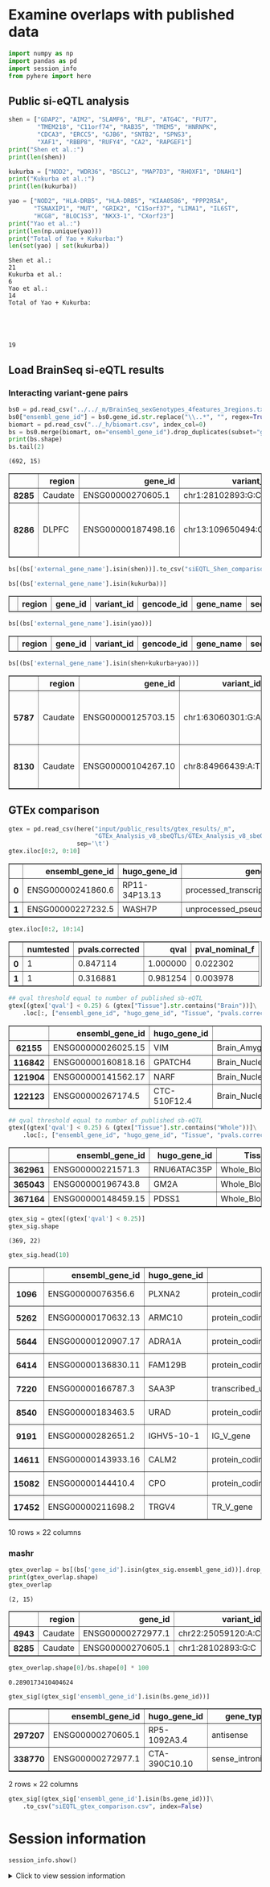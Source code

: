 # Examine overlaps with published data


```python
import numpy as np
import pandas as pd
import session_info
from pyhere import here
```

## Public si-eQTL analysis


```python
shen = ["GDAP2", "AIM2", "SLAMF6", "RLF", "ATG4C", "FUT7",
        "TMEM218", "C11orf74", "RAB35", "TMEM5", "HNRNPK",
        "CDCA3", "ERCC5", "GJB6", "SNTB2", "SPNS3", 
        "XAF1", "RBBP8", "RUFY4", "CA2", "RAPGEF1"]
print("Shen et al.:")
print(len(shen))

kukurba = ["NOD2", "WDR36", "BSCL2", "MAP7D3", "RHOXF1", "DNAH1"]
print("Kukurba et al.:")
print(len(kukurba))

yao = ["NOD2", "HLA-DRB5", "HLA-DRB5", "KIAA0586", "PPP2R5A", 
       "TSNAXIP1", "MUT", "GRIK2", "C15orf37", "LIMA1", "IL6ST", 
       "HCG8", "BLOC1S3", "NKX3-1", "CXorf23"]
print("Yao et al.:")
print(len(np.unique(yao)))
print("Total of Yao + Kukurba:")
len(set(yao) | set(kukurba))
```

    Shen et al.:
    21
    Kukurba et al.:
    6
    Yao et al.:
    14
    Total of Yao + Kukurba:





    19



## Load BrainSeq si-eQTL results

### Interacting variant-gene pairs


```python
bs0 = pd.read_csv("../../_m/BrainSeq_sexGenotypes_4features_3regions.txt.gz", sep='\t')
bs0["ensembl_gene_id"] = bs0.gene_id.str.replace("\\..*", "", regex=True)
biomart = pd.read_csv("../_h/biomart.csv", index_col=0)
bs = bs0.merge(biomart, on="ensembl_gene_id").drop_duplicates(subset="gene_id")
print(bs.shape)
bs.tail(2)
```

    (692, 15)





<div>
<style scoped>
    .dataframe tbody tr th:only-of-type {
        vertical-align: middle;
    }

    .dataframe tbody tr th {
        vertical-align: top;
    }

    .dataframe thead th {
        text-align: right;
    }
</style>
<table border="1" class="dataframe">
  <thead>
    <tr style="text-align: right;">
      <th></th>
      <th>region</th>
      <th>gene_id</th>
      <th>variant_id</th>
      <th>gencode_id</th>
      <th>gene_name</th>
      <th>seqnames</th>
      <th>start</th>
      <th>end</th>
      <th>lfsr</th>
      <th>posterior_mean</th>
      <th>feature_type</th>
      <th>ensembl_gene_id</th>
      <th>external_gene_name</th>
      <th>entrezgene</th>
      <th>description</th>
    </tr>
  </thead>
  <tbody>
    <tr>
      <th>8285</th>
      <td>Caudate</td>
      <td>ENSG00000270605.1</td>
      <td>chr1:28102893:G:C</td>
      <td>ENSG00000270605.1</td>
      <td>ENSG00000270605</td>
      <td>chr1</td>
      <td>28239509</td>
      <td>28241453</td>
      <td>0.049873</td>
      <td>-0.261352</td>
      <td>Gene</td>
      <td>ENSG00000270605</td>
      <td>AL353622.1</td>
      <td>NaN</td>
      <td>NaN</td>
    </tr>
    <tr>
      <th>8286</th>
      <td>DLPFC</td>
      <td>ENSG00000187498.16</td>
      <td>chr13:109650494:C:T</td>
      <td>ENSG00000187498.16</td>
      <td>COL4A1</td>
      <td>chr13</td>
      <td>110148963</td>
      <td>110307157</td>
      <td>0.048863</td>
      <td>0.193807</td>
      <td>Gene</td>
      <td>ENSG00000187498</td>
      <td>COL4A1</td>
      <td>1282.0</td>
      <td>collagen type IV alpha 1 chain [Source:HGNC Sy...</td>
    </tr>
  </tbody>
</table>
</div>




```python
bs[(bs['external_gene_name'].isin(shen))].to_csv("siEQTL_Shen_comparison.csv", index=False)
```


```python
bs[(bs['external_gene_name'].isin(kukurba))]
```




<div>
<style scoped>
    .dataframe tbody tr th:only-of-type {
        vertical-align: middle;
    }

    .dataframe tbody tr th {
        vertical-align: top;
    }

    .dataframe thead th {
        text-align: right;
    }
</style>
<table border="1" class="dataframe">
  <thead>
    <tr style="text-align: right;">
      <th></th>
      <th>region</th>
      <th>gene_id</th>
      <th>variant_id</th>
      <th>gencode_id</th>
      <th>gene_name</th>
      <th>seqnames</th>
      <th>start</th>
      <th>end</th>
      <th>lfsr</th>
      <th>posterior_mean</th>
      <th>feature_type</th>
      <th>ensembl_gene_id</th>
      <th>external_gene_name</th>
      <th>entrezgene</th>
      <th>description</th>
    </tr>
  </thead>
  <tbody>
  </tbody>
</table>
</div>




```python
bs[(bs['external_gene_name'].isin(yao))]
```




<div>
<style scoped>
    .dataframe tbody tr th:only-of-type {
        vertical-align: middle;
    }

    .dataframe tbody tr th {
        vertical-align: top;
    }

    .dataframe thead th {
        text-align: right;
    }
</style>
<table border="1" class="dataframe">
  <thead>
    <tr style="text-align: right;">
      <th></th>
      <th>region</th>
      <th>gene_id</th>
      <th>variant_id</th>
      <th>gencode_id</th>
      <th>gene_name</th>
      <th>seqnames</th>
      <th>start</th>
      <th>end</th>
      <th>lfsr</th>
      <th>posterior_mean</th>
      <th>feature_type</th>
      <th>ensembl_gene_id</th>
      <th>external_gene_name</th>
      <th>entrezgene</th>
      <th>description</th>
    </tr>
  </thead>
  <tbody>
  </tbody>
</table>
</div>




```python
bs[(bs['external_gene_name'].isin(shen+kukurba+yao))]
```




<div>
<style scoped>
    .dataframe tbody tr th:only-of-type {
        vertical-align: middle;
    }

    .dataframe tbody tr th {
        vertical-align: top;
    }

    .dataframe thead th {
        text-align: right;
    }
</style>
<table border="1" class="dataframe">
  <thead>
    <tr style="text-align: right;">
      <th></th>
      <th>region</th>
      <th>gene_id</th>
      <th>variant_id</th>
      <th>gencode_id</th>
      <th>gene_name</th>
      <th>seqnames</th>
      <th>start</th>
      <th>end</th>
      <th>lfsr</th>
      <th>posterior_mean</th>
      <th>feature_type</th>
      <th>ensembl_gene_id</th>
      <th>external_gene_name</th>
      <th>entrezgene</th>
      <th>description</th>
    </tr>
  </thead>
  <tbody>
    <tr>
      <th>5787</th>
      <td>Caudate</td>
      <td>ENSG00000125703.15</td>
      <td>chr1:63060301:G:A</td>
      <td>ENSG00000125703.15</td>
      <td>ATG4C</td>
      <td>chr1</td>
      <td>62784132</td>
      <td>62865516</td>
      <td>0.019839</td>
      <td>0.094136</td>
      <td>Gene</td>
      <td>ENSG00000125703</td>
      <td>ATG4C</td>
      <td>84938.0</td>
      <td>autophagy related 4C cysteine peptidase [Sourc...</td>
    </tr>
    <tr>
      <th>8130</th>
      <td>Caudate</td>
      <td>ENSG00000104267.10</td>
      <td>chr8:84966439:A:T</td>
      <td>ENSG00000104267.10</td>
      <td>CA2</td>
      <td>chr8</td>
      <td>85463968</td>
      <td>85481493</td>
      <td>0.045578</td>
      <td>0.289557</td>
      <td>Gene</td>
      <td>ENSG00000104267</td>
      <td>CA2</td>
      <td>760.0</td>
      <td>carbonic anhydrase 2 [Source:HGNC Symbol;Acc:H...</td>
    </tr>
  </tbody>
</table>
</div>



## GTEx comparison


```python
gtex = pd.read_csv(here("input/public_results/gtex_results/_m",
                        "GTEx_Analysis_v8_sbeQTLs/GTEx_Analysis_v8_sbeQTLs.txt"), 
                   sep='\t')
gtex.iloc[0:2, 0:10]
```




<div>
<style scoped>
    .dataframe tbody tr th:only-of-type {
        vertical-align: middle;
    }

    .dataframe tbody tr th {
        vertical-align: top;
    }

    .dataframe thead th {
        text-align: right;
    }
</style>
<table border="1" class="dataframe">
  <thead>
    <tr style="text-align: right;">
      <th></th>
      <th>ensembl_gene_id</th>
      <th>hugo_gene_id</th>
      <th>gene_type</th>
      <th>variant_id</th>
      <th>rs_id</th>
      <th>Tissue</th>
      <th>maf</th>
      <th>pval_nominal_sb</th>
      <th>slope_sb</th>
      <th>slope_se_sb</th>
    </tr>
  </thead>
  <tbody>
    <tr>
      <th>0</th>
      <td>ENSG00000241860.6</td>
      <td>RP11-34P13.13</td>
      <td>processed_transcript</td>
      <td>chr1_14677_G_A_b38</td>
      <td>rs201327123</td>
      <td>Adipose_Subcutaneous</td>
      <td>0.051635</td>
      <td>0.847114</td>
      <td>0.055080</td>
      <td>0.285537</td>
    </tr>
    <tr>
      <th>1</th>
      <td>ENSG00000227232.5</td>
      <td>WASH7P</td>
      <td>unprocessed_pseudogene</td>
      <td>chr1_64764_C_T_b38</td>
      <td>rs769952832</td>
      <td>Adipose_Subcutaneous</td>
      <td>0.061102</td>
      <td>0.316881</td>
      <td>0.222928</td>
      <td>0.222511</td>
    </tr>
  </tbody>
</table>
</div>




```python
gtex.iloc[0:2, 10:14]
```




<div>
<style scoped>
    .dataframe tbody tr th:only-of-type {
        vertical-align: middle;
    }

    .dataframe tbody tr th {
        vertical-align: top;
    }

    .dataframe thead th {
        text-align: right;
    }
</style>
<table border="1" class="dataframe">
  <thead>
    <tr style="text-align: right;">
      <th></th>
      <th>numtested</th>
      <th>pvals.corrected</th>
      <th>qval</th>
      <th>pval_nominal_f</th>
    </tr>
  </thead>
  <tbody>
    <tr>
      <th>0</th>
      <td>1</td>
      <td>0.847114</td>
      <td>1.000000</td>
      <td>0.022302</td>
    </tr>
    <tr>
      <th>1</th>
      <td>1</td>
      <td>0.316881</td>
      <td>0.981254</td>
      <td>0.003978</td>
    </tr>
  </tbody>
</table>
</div>




```python
## qval threshold equal to number of published sb-eQTL
gtex[(gtex['qval'] < 0.25) & (gtex["Tissue"].str.contains("Brain"))]\
    .loc[:, ["ensembl_gene_id", "hugo_gene_id", "Tissue", "pvals.corrected", 'qval']].head(10)
```




<div>
<style scoped>
    .dataframe tbody tr th:only-of-type {
        vertical-align: middle;
    }

    .dataframe tbody tr th {
        vertical-align: top;
    }

    .dataframe thead th {
        text-align: right;
    }
</style>
<table border="1" class="dataframe">
  <thead>
    <tr style="text-align: right;">
      <th></th>
      <th>ensembl_gene_id</th>
      <th>hugo_gene_id</th>
      <th>Tissue</th>
      <th>pvals.corrected</th>
      <th>qval</th>
    </tr>
  </thead>
  <tbody>
    <tr>
      <th>62155</th>
      <td>ENSG00000026025.15</td>
      <td>VIM</td>
      <td>Brain_Amygdala</td>
      <td>0.000004</td>
      <td>0.012836</td>
    </tr>
    <tr>
      <th>116842</th>
      <td>ENSG00000160818.16</td>
      <td>GPATCH4</td>
      <td>Brain_Nucleus_accumbens_basal_ganglia</td>
      <td>0.000088</td>
      <td>0.198445</td>
    </tr>
    <tr>
      <th>121904</th>
      <td>ENSG00000141562.17</td>
      <td>NARF</td>
      <td>Brain_Nucleus_accumbens_basal_ganglia</td>
      <td>0.000056</td>
      <td>0.198445</td>
    </tr>
    <tr>
      <th>122123</th>
      <td>ENSG00000267174.5</td>
      <td>CTC-510F12.4</td>
      <td>Brain_Nucleus_accumbens_basal_ganglia</td>
      <td>0.000083</td>
      <td>0.198445</td>
    </tr>
  </tbody>
</table>
</div>




```python
## qval threshold equal to number of published sb-eQTL
gtex[(gtex['qval'] < 0.25) & (gtex["Tissue"].str.contains("Whole"))]\
    .loc[:, ["ensembl_gene_id", "hugo_gene_id", "Tissue", "pvals.corrected", 'qval']].head(10)
```




<div>
<style scoped>
    .dataframe tbody tr th:only-of-type {
        vertical-align: middle;
    }

    .dataframe tbody tr th {
        vertical-align: top;
    }

    .dataframe thead th {
        text-align: right;
    }
</style>
<table border="1" class="dataframe">
  <thead>
    <tr style="text-align: right;">
      <th></th>
      <th>ensembl_gene_id</th>
      <th>hugo_gene_id</th>
      <th>Tissue</th>
      <th>pvals.corrected</th>
      <th>qval</th>
    </tr>
  </thead>
  <tbody>
    <tr>
      <th>362961</th>
      <td>ENSG00000221571.3</td>
      <td>RNU6ATAC35P</td>
      <td>Whole_Blood</td>
      <td>0.000039</td>
      <td>0.139762</td>
    </tr>
    <tr>
      <th>365043</th>
      <td>ENSG00000196743.8</td>
      <td>GM2A</td>
      <td>Whole_Blood</td>
      <td>0.000011</td>
      <td>0.116825</td>
    </tr>
    <tr>
      <th>367164</th>
      <td>ENSG00000148459.15</td>
      <td>PDSS1</td>
      <td>Whole_Blood</td>
      <td>0.000027</td>
      <td>0.139762</td>
    </tr>
  </tbody>
</table>
</div>




```python
gtex_sig = gtex[(gtex['qval'] < 0.25)]
gtex_sig.shape
```




    (369, 22)




```python
gtex_sig.head(10)
```




<div>
<style scoped>
    .dataframe tbody tr th:only-of-type {
        vertical-align: middle;
    }

    .dataframe tbody tr th {
        vertical-align: top;
    }

    .dataframe thead th {
        text-align: right;
    }
</style>
<table border="1" class="dataframe">
  <thead>
    <tr style="text-align: right;">
      <th></th>
      <th>ensembl_gene_id</th>
      <th>hugo_gene_id</th>
      <th>gene_type</th>
      <th>variant_id</th>
      <th>rs_id</th>
      <th>Tissue</th>
      <th>maf</th>
      <th>pval_nominal_sb</th>
      <th>slope_sb</th>
      <th>slope_se_sb</th>
      <th>...</th>
      <th>qval</th>
      <th>pval_nominal_f</th>
      <th>slope_f</th>
      <th>slope_se_f</th>
      <th>pval_nominal_m</th>
      <th>slope_m</th>
      <th>slope_se_m</th>
      <th>pval_nominal</th>
      <th>slope</th>
      <th>slope_se</th>
    </tr>
  </thead>
  <tbody>
    <tr>
      <th>1096</th>
      <td>ENSG00000076356.6</td>
      <td>PLXNA2</td>
      <td>protein_coding</td>
      <td>chr1_208030492_G_A_b38</td>
      <td>rs3811383</td>
      <td>Adipose_Subcutaneous</td>
      <td>0.123924</td>
      <td>5.391600e-05</td>
      <td>0.338278</td>
      <td>0.083064</td>
      <td>...</td>
      <td>0.121068</td>
      <td>1.718880e-08</td>
      <td>0.456729</td>
      <td>0.075705</td>
      <td>9.155700e-01</td>
      <td>0.009739</td>
      <td>0.091682</td>
      <td>2.747400e-05</td>
      <td>0.171830</td>
      <td>0.040604</td>
    </tr>
    <tr>
      <th>5262</th>
      <td>ENSG00000170632.13</td>
      <td>ARMC10</td>
      <td>protein_coding</td>
      <td>chr7_103076937_C_T_b38</td>
      <td>rs6958836</td>
      <td>Adipose_Subcutaneous</td>
      <td>0.169535</td>
      <td>5.011130e-05</td>
      <td>0.357403</td>
      <td>0.087384</td>
      <td>...</td>
      <td>0.192900</td>
      <td>4.933240e-01</td>
      <td>-0.054539</td>
      <td>0.079379</td>
      <td>3.219220e-07</td>
      <td>-0.429800</td>
      <td>0.079545</td>
      <td>8.797530e-08</td>
      <td>-0.216374</td>
      <td>0.039857</td>
    </tr>
    <tr>
      <th>5644</th>
      <td>ENSG00000120907.17</td>
      <td>ADRA1A</td>
      <td>protein_coding</td>
      <td>chr8_26839198_G_A_b38</td>
      <td>rs117380715</td>
      <td>Adipose_Subcutaneous</td>
      <td>0.216867</td>
      <td>1.045890e-05</td>
      <td>-0.323552</td>
      <td>0.072676</td>
      <td>...</td>
      <td>0.084548</td>
      <td>4.637410e-18</td>
      <td>-0.779707</td>
      <td>0.076596</td>
      <td>3.976660e-10</td>
      <td>-0.469672</td>
      <td>0.069091</td>
      <td>5.637370e-52</td>
      <td>-0.568916</td>
      <td>0.033334</td>
    </tr>
    <tr>
      <th>6414</th>
      <td>ENSG00000136830.11</td>
      <td>FAM129B</td>
      <td>protein_coding</td>
      <td>chr9_127584339_G_A_b38</td>
      <td>rs10739693</td>
      <td>Adipose_Subcutaneous</td>
      <td>0.304647</td>
      <td>7.387010e-07</td>
      <td>-0.283660</td>
      <td>0.056579</td>
      <td>...</td>
      <td>0.004976</td>
      <td>1.978000e-06</td>
      <td>-0.333315</td>
      <td>0.066772</td>
      <td>1.653380e-01</td>
      <td>-0.082625</td>
      <td>0.059205</td>
      <td>1.393160e-08</td>
      <td>-0.168762</td>
      <td>0.029260</td>
    </tr>
    <tr>
      <th>7220</th>
      <td>ENSG00000166787.3</td>
      <td>SAA3P</td>
      <td>transcribed_unprocessed_pseudogene</td>
      <td>chr11_18269355_T_C_b38</td>
      <td>rs34068567</td>
      <td>Adipose_Subcutaneous</td>
      <td>0.278830</td>
      <td>2.207290e-05</td>
      <td>0.323030</td>
      <td>0.075427</td>
      <td>...</td>
      <td>0.074347</td>
      <td>6.409400e-08</td>
      <td>0.453034</td>
      <td>0.078725</td>
      <td>3.138000e-01</td>
      <td>0.063002</td>
      <td>0.062292</td>
      <td>2.433600e-08</td>
      <td>0.211910</td>
      <td>0.037395</td>
    </tr>
    <tr>
      <th>8540</th>
      <td>ENSG00000183463.5</td>
      <td>URAD</td>
      <td>protein_coding</td>
      <td>chr13_27990205_T_A_b38</td>
      <td>rs7335293</td>
      <td>Adipose_Subcutaneous</td>
      <td>0.500000</td>
      <td>9.078700e-09</td>
      <td>-0.444892</td>
      <td>0.076123</td>
      <td>...</td>
      <td>0.000122</td>
      <td>9.982650e-21</td>
      <td>-0.887723</td>
      <td>0.078738</td>
      <td>1.892290e-09</td>
      <td>-0.457733</td>
      <td>0.070571</td>
      <td>3.077310e-53</td>
      <td>-0.640604</td>
      <td>0.036976</td>
    </tr>
    <tr>
      <th>9191</th>
      <td>ENSG00000282651.2</td>
      <td>IGHV5-10-1</td>
      <td>IG_V_gene</td>
      <td>chr14_106114510_A_G_b38</td>
      <td>rs4573838</td>
      <td>Adipose_Subcutaneous</td>
      <td>0.419105</td>
      <td>2.025150e-05</td>
      <td>-0.406760</td>
      <td>0.094541</td>
      <td>...</td>
      <td>0.074347</td>
      <td>5.248710e-12</td>
      <td>-0.682629</td>
      <td>0.089412</td>
      <td>2.805060e-03</td>
      <td>-0.289091</td>
      <td>0.094806</td>
      <td>3.458420e-21</td>
      <td>-0.445408</td>
      <td>0.045073</td>
    </tr>
    <tr>
      <th>14611</th>
      <td>ENSG00000143933.16</td>
      <td>CALM2</td>
      <td>protein_coding</td>
      <td>chr2_46225349_C_T_b38</td>
      <td>rs12477148</td>
      <td>Adipose_Visceral_Omentum</td>
      <td>0.072495</td>
      <td>4.497930e-05</td>
      <td>-0.480557</td>
      <td>0.116471</td>
      <td>...</td>
      <td>0.161955</td>
      <td>4.747150e-04</td>
      <td>-0.491287</td>
      <td>0.134732</td>
      <td>9.165740e-01</td>
      <td>0.013043</td>
      <td>0.124116</td>
      <td>2.197750e-05</td>
      <td>-0.246023</td>
      <td>0.057281</td>
    </tr>
    <tr>
      <th>15082</th>
      <td>ENSG00000144410.4</td>
      <td>CPO</td>
      <td>protein_coding</td>
      <td>chr2_206822186_C_T_b38</td>
      <td>rs12470278</td>
      <td>Adipose_Visceral_Omentum</td>
      <td>0.097015</td>
      <td>3.204120e-05</td>
      <td>0.682291</td>
      <td>0.162191</td>
      <td>...</td>
      <td>0.115370</td>
      <td>1.165430e-01</td>
      <td>0.280837</td>
      <td>0.176978</td>
      <td>4.431060e-06</td>
      <td>-0.558002</td>
      <td>0.113158</td>
      <td>7.896400e-06</td>
      <td>-0.320288</td>
      <td>0.070745</td>
    </tr>
    <tr>
      <th>17452</th>
      <td>ENSG00000211698.2</td>
      <td>TRGV4</td>
      <td>TR_V_gene</td>
      <td>chr7_38361995_A_C_b38</td>
      <td>rs10233345</td>
      <td>Adipose_Visceral_Omentum</td>
      <td>0.335821</td>
      <td>6.438100e-05</td>
      <td>0.427491</td>
      <td>0.105837</td>
      <td>...</td>
      <td>0.139089</td>
      <td>7.011230e-06</td>
      <td>-0.481758</td>
      <td>0.100091</td>
      <td>8.857670e-15</td>
      <td>-1.068840</td>
      <td>0.112111</td>
      <td>1.630390e-49</td>
      <td>-0.838766</td>
      <td>0.049090</td>
    </tr>
  </tbody>
</table>
<p>10 rows × 22 columns</p>
</div>



### mashr


```python
gtex_overlap = bs[(bs['gene_id'].isin(gtex_sig.ensembl_gene_id))].drop_duplicates()
print(gtex_overlap.shape)
gtex_overlap
```

    (2, 15)





<div>
<style scoped>
    .dataframe tbody tr th:only-of-type {
        vertical-align: middle;
    }

    .dataframe tbody tr th {
        vertical-align: top;
    }

    .dataframe thead th {
        text-align: right;
    }
</style>
<table border="1" class="dataframe">
  <thead>
    <tr style="text-align: right;">
      <th></th>
      <th>region</th>
      <th>gene_id</th>
      <th>variant_id</th>
      <th>gencode_id</th>
      <th>gene_name</th>
      <th>seqnames</th>
      <th>start</th>
      <th>end</th>
      <th>lfsr</th>
      <th>posterior_mean</th>
      <th>feature_type</th>
      <th>ensembl_gene_id</th>
      <th>external_gene_name</th>
      <th>entrezgene</th>
      <th>description</th>
    </tr>
  </thead>
  <tbody>
    <tr>
      <th>4943</th>
      <td>Caudate</td>
      <td>ENSG00000272977.1</td>
      <td>chr22:25059120:A:C</td>
      <td>ENSG00000272977.1</td>
      <td>ENSG00000272977</td>
      <td>chr22</td>
      <td>25476218</td>
      <td>25479971</td>
      <td>0.011928</td>
      <td>0.323847</td>
      <td>Gene</td>
      <td>ENSG00000272977</td>
      <td>AL008721.2</td>
      <td>NaN</td>
      <td>NaN</td>
    </tr>
    <tr>
      <th>8285</th>
      <td>Caudate</td>
      <td>ENSG00000270605.1</td>
      <td>chr1:28102893:G:C</td>
      <td>ENSG00000270605.1</td>
      <td>ENSG00000270605</td>
      <td>chr1</td>
      <td>28239509</td>
      <td>28241453</td>
      <td>0.049873</td>
      <td>-0.261352</td>
      <td>Gene</td>
      <td>ENSG00000270605</td>
      <td>AL353622.1</td>
      <td>NaN</td>
      <td>NaN</td>
    </tr>
  </tbody>
</table>
</div>




```python
gtex_overlap.shape[0]/bs.shape[0] * 100
```




    0.2890173410404624




```python
gtex_sig[(gtex_sig['ensembl_gene_id'].isin(bs.gene_id))]
```




<div>
<style scoped>
    .dataframe tbody tr th:only-of-type {
        vertical-align: middle;
    }

    .dataframe tbody tr th {
        vertical-align: top;
    }

    .dataframe thead th {
        text-align: right;
    }
</style>
<table border="1" class="dataframe">
  <thead>
    <tr style="text-align: right;">
      <th></th>
      <th>ensembl_gene_id</th>
      <th>hugo_gene_id</th>
      <th>gene_type</th>
      <th>variant_id</th>
      <th>rs_id</th>
      <th>Tissue</th>
      <th>maf</th>
      <th>pval_nominal_sb</th>
      <th>slope_sb</th>
      <th>slope_se_sb</th>
      <th>...</th>
      <th>qval</th>
      <th>pval_nominal_f</th>
      <th>slope_f</th>
      <th>slope_se_f</th>
      <th>pval_nominal_m</th>
      <th>slope_m</th>
      <th>slope_se_m</th>
      <th>pval_nominal</th>
      <th>slope</th>
      <th>slope_se</th>
    </tr>
  </thead>
  <tbody>
    <tr>
      <th>297207</th>
      <td>ENSG00000270605.1</td>
      <td>RP5-1092A3.4</td>
      <td>antisense</td>
      <td>chr1_28223937_C_T_b38</td>
      <td>rs481640</td>
      <td>Skin_Not_Sun_Exposed_Suprapubic</td>
      <td>0.323985</td>
      <td>0.000237</td>
      <td>-0.241524</td>
      <td>0.065161</td>
      <td>...</td>
      <td>0.208195</td>
      <td>4.046590e-21</td>
      <td>-0.760755</td>
      <td>0.063142</td>
      <td>6.395880e-13</td>
      <td>-0.599143</td>
      <td>0.07247</td>
      <td>9.917080e-60</td>
      <td>-0.591873</td>
      <td>0.031047</td>
    </tr>
    <tr>
      <th>338770</th>
      <td>ENSG00000272977.1</td>
      <td>CTA-390C10.10</td>
      <td>sense_intronic</td>
      <td>chr22_25459662_G_A_b38</td>
      <td>rs6004655</td>
      <td>Spleen</td>
      <td>0.167401</td>
      <td>0.000038</td>
      <td>0.413128</td>
      <td>0.097856</td>
      <td>...</td>
      <td>0.212883</td>
      <td>7.931210e-14</td>
      <td>-1.129030</td>
      <td>0.107327</td>
      <td>5.155260e-16</td>
      <td>-1.276590</td>
      <td>0.10469</td>
      <td>4.896640e-51</td>
      <td>-1.193670</td>
      <td>0.056659</td>
    </tr>
  </tbody>
</table>
<p>2 rows × 22 columns</p>
</div>




```python
gtex_sig[(gtex_sig['ensembl_gene_id'].isin(bs.gene_id))]\
    .to_csv("siEQTL_gtex_comparison.csv", index=False)
```

# Session information


```python
session_info.show()
```




<details>
<summary>Click to view session information</summary>
<pre>
-----
numpy               1.20.2
pandas              1.4.3
pyhere              1.0.0
session_info        1.0.0
-----
</pre>
<details>
<summary>Click to view modules imported as dependencies</summary>
<pre>
anyio               NA
arrow               1.2.3
asttokens           NA
attr                21.4.0
babel               2.10.3
backcall            0.2.0
certifi             2021.10.08
chardet             4.0.0
charset_normalizer  2.0.12
cloudpickle         2.1.0
cython_runtime      NA
dateutil            2.8.2
debugpy             1.6.3
decorator           5.1.1
executing           0.10.0
fastjsonschema      NA
fqdn                NA
google              NA
idna                2.10
importlib_metadata  NA
ipykernel           6.15.1
ipython_genutils    0.2.0
isoduration         NA
jedi                0.18.1
jinja2              3.1.1
json5               NA
jsonpointer         2.3
jsonschema          4.17.3
jupyter_server      1.23.5
jupyterlab_server   2.19.0
markupsafe          2.1.1
mpl_toolkits        NA
nbformat            5.4.0
packaging           21.3
parso               0.8.3
pexpect             4.8.0
pickleshare         0.7.5
pkg_resources       NA
platformdirs        3.0.0
prometheus_client   NA
prompt_toolkit      3.0.30
psutil              5.9.1
ptyprocess          0.7.0
pure_eval           0.2.2
pvectorc            NA
pyarrow             7.0.0
pydev_ipython       NA
pydevconsole        NA
pydevd              2.8.0
pydevd_file_utils   NA
pydevd_plugins      NA
pydevd_tracing      NA
pygments            2.13.0
pyrsistent          NA
pytz                2022.1
requests            2.28.2
rfc3339_validator   0.1.4
rfc3986_validator   0.1.1
send2trash          NA
six                 1.16.0
sniffio             1.2.0
stack_data          0.4.0
terminado           0.15.0
tornado             6.2
traitlets           5.9.0
typing_extensions   NA
uri_template        NA
urllib3             1.26.8
wcwidth             0.2.5
webcolors           1.11.1
websocket           1.4.0
zipp                NA
zmq                 25.0.0
zstandard           0.18.0
</pre>
</details> <!-- seems like this ends pre, so might as well be explicit -->
<pre>
-----
IPython             8.4.0
jupyter_client      8.0.2
jupyter_core        5.2.0
jupyterlab          3.6.1
notebook            6.4.12
-----
Python 3.9.10 (main, Feb 22 2022, 16:34:24) [GCC 4.8.5 20150623 (Red Hat 4.8.5-44)]
Linux-3.10.0-1160.el7.x86_64-x86_64-with-glibc2.17
-----
Session information updated at 2023-06-08 09:10
</pre>
</details>


